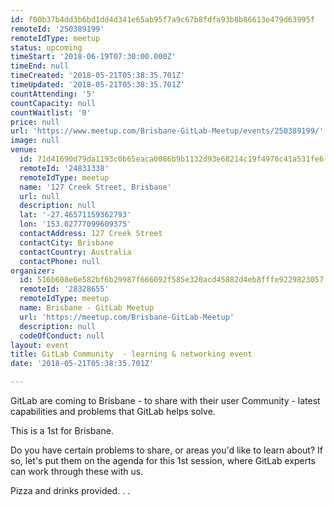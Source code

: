 ```yaml
---
id: f00b37b4dd3b6bd1dd4d341e65ab95f7a9c67b8fdfa93b8b86613e479d63995f
remoteId: '250389199'
remoteIdType: meetup
status: upcoming
timeStart: '2018-06-19T07:30:00.000Z'
timeEnd: null
timeCreated: '2018-05-21T05:38:35.701Z'
timeUpdated: '2018-05-21T05:38:35.701Z'
countAttending: '5'
countCapacity: null
countWaitlist: '0'
price: null
url: 'https://www.meetup.com/Brisbane-GitLab-Meetup/events/250389199/'
image: null
venue:
  id: 71d41690d79da1193c0b65eaca0086b9b1132d93e68214c19f4976c41a531fe6
  remoteId: '24831338'
  remoteIdType: meetup
  name: '127 Creek Street, Brisbane'
  url: null
  description: null
  lat: '-27.46571159362793'
  lon: '153.02777099609375'
  contactAddress: 127 Creek Street
  contactCity: Brisbane
  contactCountry: Australia
  contactPhone: null
organizer:
  id: 516b608e6e582bf6b29987f666092f585e320acd45882d4eb8fffe9229823057
  remoteId: '28328655'
  remoteIdType: meetup
  name: Brisbane - GitLab Meetup
  url: 'https://meetup.com/Brisbane-GitLab-Meetup'
  description: null
  codeOfConduct: null
layout: event
title: GitLab Community  - learning & networking event
date: '2018-05-21T05:38:35.701Z'

---
```

<p>GitLab are coming to Brisbane - to share with their user Community - latest capabilities and problems that GitLab helps solve.</p> <p>This is a 1st for Brisbane.</p> <p>Do you have certain problems to share, or areas you'd like to learn about? If so, let's put them on the agenda for this 1st session, where GitLab experts can work through these with us.</p> <p>Pizza and drinks provided. . .</p>
